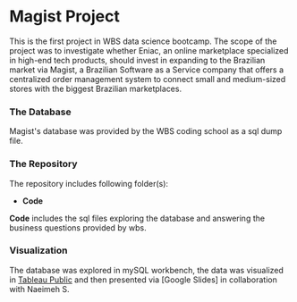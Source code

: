 # Magist Project
This is the first project in WBS data science bootcamp.
The scope of the project was to investigate whether Eniac, an online marketplace specialized in high-end tech products, should invest in expanding to the Brazilian market via Magist, a Brazilian Software as a Service company that offers a centralized order management system to connect small and medium-sized stores with the biggest Brazilian marketplaces.

### The Database
Magist's database was provided by the WBS coding school as a sql dump file.

### The Repository
The repository includes following folder(s):
- **Code**

**Code** includes the sql files exploring the database and answering the business questions provided by wbs.

### Visualization
The database was explored in mySQL workbench, the data was visualized in [Tableau Public](https://public.tableau.com/views/magist_16827763335580/Sheet3?:language=en-US&:display_count=n&:origin=viz_share_link) and then presented via [Google Slides]  in collaboration with Naeimeh S.


